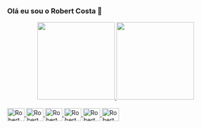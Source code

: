 ### Olá eu sou o Robert Costa 👋

<div align="center">
  <a href="https://github.com/Gzuuiis">
<img height="180em" src="https://github-readme-stats.vercel.app/api?username=Gzuuiis&show_icons=true&theme=dark&include_all_commits=true&count_private=true"/>
  <img height="180em" src="https://github-readme-stats.vercel.app/api/top-langs/?username=Gzuuiis&layout=compact&langs_count=7&theme=dark"/>
</div>

<div style="display: inline_block"><br>
  <img align="center" alt="Robert Costa" height="30" width="40" src="https://cdn.jsdelivr.net/gh/devicons/devicon/icons/javascript/javascript-original.svg">
<img align="center" alt="Robert Costa" height="30" width="40" src="https://cdn.jsdelivr.net/gh/devicons/devicon/icons/php/php-original.svg">
<img align="center" alt="Robert Costa" height="30" width="40" src="https://cdn.jsdelivr.net/gh/devicons/devicon/icons/html5/html5-original.svg">
<img align="center" alt="Robert Costa" height="30" width="40" src="https://cdn.jsdelivr.net/gh/devicons/devicon/icons/css3/css3-original.svg">
<img align="center" alt="Robert Costa" height="30" width="40" src=src="https://cdn.jsdelivr.net/gh/devicons/devicon/icons/bootstrap/bootstrap-original.svg">
<img align="center" alt="Robert Costa" height="30" width="40" src="https://cdn.jsdelivr.net/gh/devicons/devicon/icons/mysql/mysql-original.svg">
</div>
